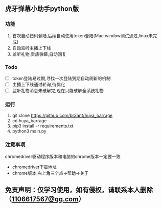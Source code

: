 ## 虎牙弹幕小助手python版

### 功能

1. 首次自动扫码登陆,后续自动使用token登陆(Mac window测试通过,linux未完成)
2. 自动监听主播上下线
3. 监听礼物,贵族弹幕,自动回复

### Todo

- [ ] token登陆易过期,寻找一次登陆到期自动刷新的机制
- [ ] 主播上下线通过轮询,待优化
- [ ] 监听礼物消息未破解完,现在只能破解全系统礼物

### 运行

1. git clone https://github.com/br3ant/huya_barrage
2. cd huya_barrage
3. pip3 install -r requirements.txt
4. python3 main.py

### 注意事项

chromedriver驱动程序版本和电脑的chrome版本一定要一致
- [chromedriver下载地址](http://npm.taobao.org/mirrors/chromedriver) 
- chrome版本:右上角三个点->帮助->关于


## 免责声明：仅学习使用，如有侵权，请联系本人删除（1106617567@qq.com）
